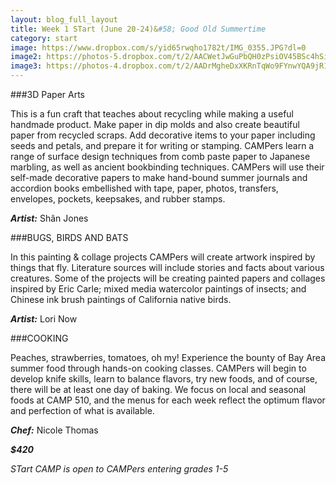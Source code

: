 ```yaml
---
layout: blog_full_layout
title: Week 1 STart (June 20-24)&#58; Good Old Summertime
category: start
image: https://www.dropbox.com/s/yid65rwqho1782t/IMG_0355.JPG?dl=0
image2: https://photos-5.dropbox.com/t/2/AACWetJwGuPbQH0zPsiOV45BSc4hSio3sEA_wQlb_ZJNqQ/12/96179569/jpeg/32x32/1/_/1/2/IMG_0318.JPG/EPPnz0oYubYBIAIoAg/vQugZhUgMwlGfnv6JoM5b_7R8VkRFUidBMxHMXHxfAk?size=1024x768&size_mode=3
image3: https://photos-4.dropbox.com/t/2/AADrMgheDxXKRnTqWo9FYnwYQA9jR1vBBxLgSWZp29DwJQ/12/96179569/jpeg/32x32/1/_/1/2/IMG_1188.JPG/EPPnz0oYyrYBIAIoAg/aCSPcqM2Z6HycYVWb79oWpWfdOyFXTgpZXImjjW0QMY?size=1024x768&size_mode=3
---
```


###3D Paper Arts

This is a fun craft that teaches about recycling while making a useful handmade product. Make paper in dip molds and also create beautiful paper from recycled scraps. Add decorative items to your paper including seeds and petals, and prepare it for writing or stamping. CAMPers learn a range of surface design techniques from comb paste paper to Japanese marbling, as well as ancient bookbinding techniques. CAMPers will use their self-made decorative papers to make hand-bound summer journals and accordion books embellished with tape, paper, photos, transfers, envelopes, pockets, keepsakes, and rubber stamps. 

**_Artist:_** Shân Jones


###BUGS, BIRDS AND BATS

In this painting & collage projects CAMPers will create artwork inspired by things that fly. Literature sources will include stories and facts about various creatures. Some of the projects will be creating painted papers and collages inspired by Eric Carle; mixed media watercolor paintings of insects; and Chinese ink brush paintings of California native birds. 

**_Artist:_** Lori Now


###COOKING

Peaches, strawberries, tomatoes, oh my! Experience the bounty of Bay Area summer food through hands-on cooking classes. CAMPers will begin to develop knife skills, learn to balance flavors, try new foods, and of course, there will be at least one day of baking. We focus on local and seasonal foods at CAMP 510, and the menus for each week reflect the optimum flavor and perfection of what is available. 

**_Chef:_** Nicole Thomas

**_$420_**

*STart CAMP is open to CAMPers entering grades 1-5*
